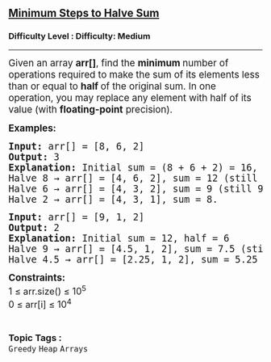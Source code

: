 <h2><a href="https://www.geeksforgeeks.org/problems/minimum-steps-to-halve-sum/1?_gl=1*1glxa7i*_up*MQ..&gclid=CjwKCAjwu4WoBhBkEiwAojNdXkNXxsJGpQTtd0yYGfQUOCYWGCMwOwYURCVAQbHmdf_D6KYeWMkamBoCegUQAvD_BwE">Minimum Steps to Halve Sum</a></h2><h3>Difficulty Level : Difficulty: Medium</h3><hr><div class="problems_problem_content__Xm_eO"><p><span style="font-size: 14pt;">Given an array <strong>arr[]</strong>, find the <strong>minimum </strong>number of operations required to make the sum of its elements less than or equal to <strong>half </strong>of the original sum. In one operation, you may replace any element with half of its value (with <strong>floating-point</strong> precision).</span></p>
<p><strong><span style="font-size: 14pt;">Examples:</span></strong></p>
<pre><strong><span style="font-size: 14pt;">Input: </span></strong><span style="font-size: 14pt;">arr[] = [8, 6, 2]<br><strong>Output: </strong>3<br><strong>Explanation:&nbsp;</strong></span><span style="font-size: 18.6667px;">Initial sum = (8 + 6 + 2) = 16, half = 8<br></span><span style="font-size: 18.6667px;">Halve 8 → arr[] = [4, 6, 2], sum = 12 (still 12 &gt; 8)<br></span><span style="font-size: 18.6667px;">Halve 6 → arr[] = [4, 3, 2], sum = 9 (still 9 &gt; 8)<br></span><span style="font-size: 18.6667px;">Halve 2 → arr[] = [4, 3, 1], sum = 8.<strong>&nbsp;</strong></span></pre>
<pre><span style="font-size: 18.6667px;"><strong>Input:</strong> arr[] = [9, 1, 2]<br></span><span style="font-size: 18.6667px;"><strong>Output:</strong> 2<br></span><span style="font-size: 18.6667px;"><strong>Explanation:</strong> Initial sum = 12, half = 6<br></span><span style="font-size: 18.6667px;">Halve 9 → arr[] = [4.5, 1, 2], sum = 7.5 (still &gt; 6)<br></span><span style="font-size: 18.6667px;">Halve 4.5 → arr[] = [2.25, 1, 2], sum = 5.25 ≤ 6</span></pre>
<p><span style="font-size: 14pt;"><strong>Constraints:<br></strong><span style="font-size: 18px;">1 ≤ arr.size() ≤ 10<sup>5</sup></span><br style="font-size: 18px;"><span style="font-size: 18px;">0 ≤ arr[i] ≤ 10<sup>4</sup></span><br></span></p></div><br><p><span style=font-size:18px><strong>Topic Tags : </strong><br><code>Greedy</code>&nbsp;<code>Heap</code>&nbsp;<code>Arrays</code>&nbsp;